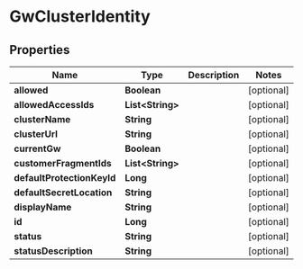 

# GwClusterIdentity


## Properties

Name | Type | Description | Notes
------------ | ------------- | ------------- | -------------
**allowed** | **Boolean** |  |  [optional]
**allowedAccessIds** | **List&lt;String&gt;** |  |  [optional]
**clusterName** | **String** |  |  [optional]
**clusterUrl** | **String** |  |  [optional]
**currentGw** | **Boolean** |  |  [optional]
**customerFragmentIds** | **List&lt;String&gt;** |  |  [optional]
**defaultProtectionKeyId** | **Long** |  |  [optional]
**defaultSecretLocation** | **String** |  |  [optional]
**displayName** | **String** |  |  [optional]
**id** | **Long** |  |  [optional]
**status** | **String** |  |  [optional]
**statusDescription** | **String** |  |  [optional]



